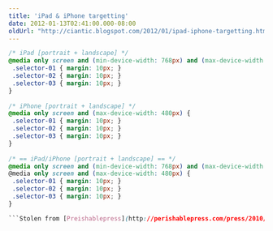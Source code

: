 ```yaml
---
title: 'iPad & iPhone targetting'
date: 2012-01-13T02:41:00.000-08:00
oldUrl: "http://ciantic.blogspot.com/2012/01/ipad-iphone-targetting.html"
---
```


```css
/* iPad [portrait + landscape] */  
@media only screen and (min-device-width: 768px) and (max-device-width: 1024px) {  
 .selector-01 { margin: 10px; }  
 .selector-02 { margin: 10px; }  
 .selector-03 { margin: 10px; }  
}  
  
/* iPhone [portrait + landscape] */  
@media only screen and (max-device-width: 480px) {  
 .selector-01 { margin: 10px; }  
 .selector-02 { margin: 10px; }  
 .selector-03 { margin: 10px; }  
}  
  
/* == iPad/iPhone [portrait + landscape] == */  
@media only screen and (min-device-width: 768px) and (max-device-width: 1024px),   
@media only screen and (max-device-width: 480px) {  
 .selector-01 { margin: 10px; }  
 .selector-02 { margin: 10px; }  
 .selector-03 { margin: 10px; }  
}  

```Stolen from [Preishablepress](http://perishablepress.com/press/2010/10/20/target-iphone-and-ipad-with-css3-media-queries/)